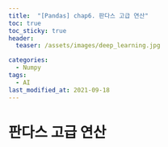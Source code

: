 ```yaml
---
title:  "[Pandas] chap6. 판다스 고급 연산"
toc: true
toc_sticky: true
header:
  teaser: /assets/images/deep_learning.jpg

categories:
  - Numpy
tags:
  - AI
last_modified_at: 2021-09-18
---  
```


# 판다스 고급 연산

